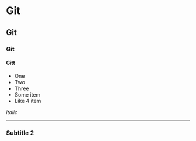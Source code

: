 # Git
## Git
### Git
#### Gitt

* One
* Two
* Three
* Some item
* Like 4 item

_italic_

---

### Subtitle 2